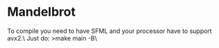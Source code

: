 # Mandelbrot

To compile you need to have SFML and your processor have to support avx2.\\
Just do: >make main -B\\
